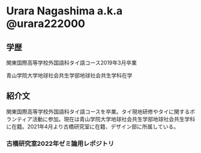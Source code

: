 # Urara Nagashima a.k.a @urara222000
## 学歴
関東国際高等学校外国語科タイ語コース2019年3月卒業

青山学院大学地球社会共生学部地球社会共生学科在学

## 紹介文

関東国際高等学校外国語科タイ語コースを卒業。タイ現地研修やタイに関するボランティア活動に参加。現在は青山学院大学地球社会共生学部地球社会共生学科に在籍。2021年4月より古橋研究室に在籍、デザイン部に所属している。

### 古橋研究室2022年ゼミ論用レポジトリ

